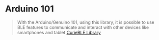 # Arduino 101


> With the Arduino/Genuino 101, using this library, it is possible to use BLE features to communicate and interact with other devices like smartphones and tablet [CurieBLE Library](https://www.arduino.cc/en/Reference/CurieBLE)